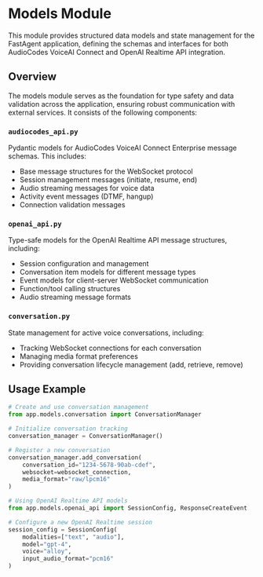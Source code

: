 # Models Module

This module provides structured data models and state management for the FastAgent application, defining the schemas and interfaces for both AudioCodes VoiceAI Connect and OpenAI Realtime API integration.

## Overview

The models module serves as the foundation for type safety and data validation across the application, ensuring robust communication with external services. It consists of the following components:

### `audiocodes_api.py`

Pydantic models for AudioCodes VoiceAI Connect Enterprise message schemas. This includes:

- Base message structures for the WebSocket protocol
- Session management messages (initiate, resume, end)
- Audio streaming messages for voice data
- Activity event messages (DTMF, hangup)
- Connection validation messages

### `openai_api.py`

Type-safe models for the OpenAI Realtime API message structures, including:

- Session configuration and management
- Conversation item models for different message types
- Event models for client-server WebSocket communication
- Function/tool calling structures
- Audio streaming message formats

### `conversation.py`

State management for active voice conversations, including:

- Tracking WebSocket connections for each conversation
- Managing media format preferences
- Providing conversation lifecycle management (add, retrieve, remove)

## Usage Example

```python
# Create and use conversation management
from app.models.conversation import ConversationManager

# Initialize conversation tracking
conversation_manager = ConversationManager()

# Register a new conversation
conversation_manager.add_conversation(
    conversation_id="1234-5678-90ab-cdef",
    websocket=websocket_connection,
    media_format="raw/lpcm16"
)

# Using OpenAI Realtime API models
from app.models.openai_api import SessionConfig, ResponseCreateEvent

# Configure a new OpenAI Realtime session
session_config = SessionConfig(
    modalities=["text", "audio"],
    model="gpt-4",
    voice="alloy",
    input_audio_format="pcm16"
) 